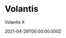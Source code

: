 ---
title: Volantis
github: https://github.com/volantis-x/hexo-theme-volantis
demo: https://vlts.cc/
license: MIT
author: Volantis X
author_link: ''
author_twitter: ''
date: 2021-04-29T00:00:00.000Z
ssg:
  - Hexo
cms: null
css: null
category: null
description: A Wonderful Theme for Hexo.
draft: true
publish_date: '2017-10-24T03:46:42Z'
update_date: '2022-11-08T03:43:09Z'
github_star: 1614
github_fork: 515
---